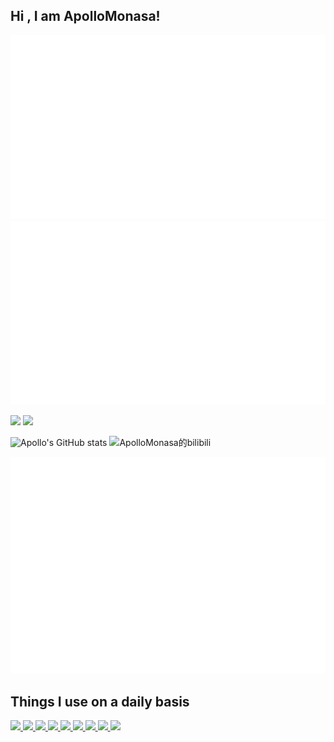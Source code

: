 ## Hi , I am ApolloMonasa!

<!-- 仅在深色模式下显示 -->
![](https://github.com/ApolloMonasa/jstrieb/blob/master/generated/overview.svg#gh-dark-mode-only)
![](https://github.com/ApolloMonasa/jstrieb/blob/master/generated/languages.svg#gh-dark-mode-only)

<!-- 仅在浅色模式下显示 (可选，可以只用一种) -->
![](https://raw.githubusercontent.com/ApolloMonasa/github-stats/master/generated/overview.svg#gh-light-mode-only)
![](https://raw.githubusercontent.com/ApolloMonasa/github-stats/master/generated/languages.svg#gh-light-mode-only)

![Apollo's GitHub stats](https://github-readme-stats.vercel.app/api?username=ApolloMonasa&show_icons=true&theme=tokyonight)
![ApolloMonasa的bilibili](https://stats.justsong.cn/api/bilibili/?id=1029459856&theme=dark)


![Isometric Commit Calendar](metrics.plugin.isocalendar.fullyear.svg)

## Things I use on a daily basis

<p align="left">  
<a href="https://github.com/harish-sethuraman/readme-components">
 <img  src="https://readme-components.vercel.app/api?component=logo&fill=black&logo=react&animation=spin&svgfill=15d8fe">  
 </a>
   <a href="https://github.com/harish-sethuraman/readme-components">
<img  src="https://readme-components.vercel.app/api?component=logo&fill=black&logo=typescript&svgfill=2d79c7">
</a>
  <a href="https://github.com/harish-sethuraman/readme-components">
<img  src="https://readme-components.vercel.app/api?component=logo&fill=black&logo=webpack&svgfill=8ed5fa">
</a>
 <a href="https://github.com/harish-sethuraman/readme-components">
 <img  src="https://readme-components.vercel.app/api?component=logo&fill=black&logo=node.js&svgfill=659b60">
</a>
<a href="https://github.com/harish-sethuraman/readme-components">
<img  src="https://readme-components.vercel.app/api?component=logo&fill=black&logo=ember.js&svgfill=df5c43">  
</a>
<a href="https://github.com/harish-sethuraman/readme-components">
<img  src="https://readme-components.vercel.app/api?component=logo&fill=black&logo=sass&svgfill=cd6799">
</a>


<!-- <a href="https://github.com/harish-sethuraman/readme-components">
<img  src="https://readme-components.vercel.app/api?component=logo&fill=black&logo=html5&svgfill=f06629">
</a> -->
<a href="https://github.com/harish-sethuraman/readme-components">
<img  src="https://readme-components.vercel.app/api?component=logo&fill=black&logo=javascript&svgfill=f6df1c">
</a>
<a href="https://github.com/harish-sethuraman/readme-components">
<img  src="https://readme-components.vercel.app/api?component=logo&fill=black&logo=CSS3&svgfill=028dd1">
</a>
<a href="https://github.com/harish-sethuraman/readme-components">
<img  src="https://readme-components.vercel.app/api?component=logo&fill=black&logo=github">
</a>
</p>

